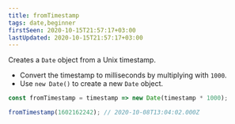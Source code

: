 ```yaml
---
title: fromTimestamp
tags: date,beginner
firstSeen: 2020-10-15T21:57:17+03:00
lastUpdated: 2020-10-15T21:57:17+03:00
---
```


Creates a `Date` object from a Unix timestamp.

- Convert the timestamp to milliseconds by multiplying with `1000`.
- Use `new Date()` to create a new `Date` object.

```js
const fromTimestamp = timestamp => new Date(timestamp * 1000);
```

```js
fromTimestamp(1602162242); // 2020-10-08T13:04:02.000Z
```
